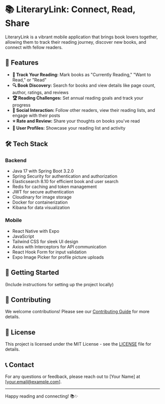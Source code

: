 # 📚 LiteraryLink: Connect, Read, Share

LiteraryLink is a vibrant mobile application that brings book lovers together, allowing them to track their reading journey, discover new books, and connect with fellow readers.

## 🌟 Features

- **📖 Track Your Reading:** Mark books as "Currently Reading," "Want to Read," or "Read"
- **🔍 Book Discovery:** Search for books and view details like page count, author, ratings, and reviews
- **🏆 Reading Challenges:** Set annual reading goals and track your progress
- **💬 Social Interaction:** Follow other readers, view their reading lists, and engage with their posts
- **⭐ Rate and Review:** Share your thoughts on books you've read
- **👤 User Profiles:** Showcase your reading list and activity

## 🛠️ Tech Stack

### Backend
- Java 17 with Spring Boot 3.2.0
- Spring Security for authentication and authorization
- Elasticsearch 8.10 for efficient book and user search
- Redis for caching and token management
- JWT for secure authentication
- Cloudinary for image storage
- Docker for containerization
- Kibana for data visualization

### Mobile
- React Native with Expo
- JavaScript
- Tailwind CSS for sleek UI design
- Axios with Interceptors for API communication
- React Hook Form for input validation
- Expo Image Picker for profile picture uploads

## 🚀 Getting Started

(Include instructions for setting up the project locally)

## 🤝 Contributing

We welcome contributions! Please see our [Contributing Guide](CONTRIBUTING.md) for more details.

## 📄 License

This project is licensed under the MIT License - see the [LICENSE](LICENSE) file for details.

## 📞 Contact

For any questions or feedback, please reach out to [Your Name] at [your.email@example.com].

---

Happy reading and connecting! 📚✨
